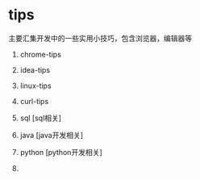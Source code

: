 # tips
主要汇集开发中的一些实用小技巧，包含浏览器，编辑器等

1. chrome-tips

2. idea-tips

3. linux-tips

4. curl-tips

5. sql [sql相关]

6. java [java开发相关]

7. python [python开发相关]

8. 
